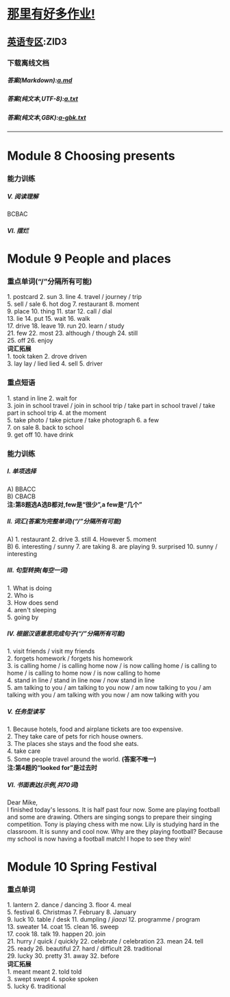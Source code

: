 # [那里有好多作业!](https://iamrege.github.io/thereiszuoye)
## [英语专区](https://iamrege.github.io/thereiszuoye/releases/english):ZID3
### 下载离线文档
##### 答案\(Markdown\):[a.md](https://github.com/IAmREGE/thereiszuoye/releases/download/english3/a.md)
##### 答案\(纯文本,UTF-8\):[a.txt](https://github.com/IAmREGE/thereiszuoye/releases/download/english3/a.txt)
##### 答案\(纯文本,GBK\):[a-gbk.txt](https://github.com/IAmREGE/thereiszuoye/releases/download/english3/a-gbk.txt)
-----
# Module 8  Choosing presents
### 能力训练
##### V. 阅读理解
BCBAC
##### VI. 摆烂
# Module 9  People and places
### 重点单词(“/”分隔所有可能)
1\. postcard  2. sun  3. line  4. travel / journey / trip  
5\. sell / sale  6. hot dog  7. restaurant  8. moment  
9\. place  10. thing  11. star  12. call / dial  
13\. lie  14. put  15. wait  16. walk  
17\. drive  18. leave  19. run  20. learn / study  
21\. few  22. most  23. although / though  24. still  
25\. off  26. enjoy  
**词汇拓展**  
1\. took taken  2. drove driven  
3\. lay lay / lied lied  4. sell  5. driver
### 重点短语
1\. stand in line  2. wait for  
3\. join in school travel / join in school trip / take part in school travel / take part in school trip  4. at the moment  
5\. take photo / take picture / take photograph  6. a few  
7\. on sale  8. back to school  
9\. get off  10. have drink
### 能力训练
##### I. 单项选择
A)  BBACC  
B)  CBACB  
**注:第8题选A选B都对,few是“很少”,a few是“几个”**
##### II. 词汇(答案为完整单词)(“/”分隔所有可能)
A)  1. restaurant  2. drive  3. still  4. However  5. moment  
B)  6. interesting / sunny  7. are taking  8. are playing  9. surprised  10. sunny / interesting
##### III. 句型转换(每空一词)
1\. What is doing  
2\. Who is  
3\. How does send  
4\. aren't sleeping  
5\. going by
##### IV. 根据汉语意思完成句子(“/”分隔所有可能)
1\. visit friends / visit my friends  
2\. forgets homework / forgets his homework  
3\. is calling home / is calling home now / is now calling home / is calling to home / is calling to home now / is now calling to home  
4\. stand in line / stand in line now / now stand in line  
5\. am talking to you / am talking to you now / am now talking to you / am talking with you / am talking with you now / am now talking with you
##### V. 任务型读写
1\. Because hotels, food and airplane tickets are too expensive.  
2\. They take care of pets for rich house owners.  
3\. The places she stays and the food she eats.  
4\. take care  
5\. Some people travel around the world. **(答案不唯一)**  
**注:第4题的“looked for”是过去时**
##### VI. 书面表达(示例,共70词)
Dear Mike,  
I finished today's lessons. It is half past four now. Some are playing football
and some are drawing. Others are singing songs to prepare their singing
competition. Tony is playing chess with me now. Lily is studying hard in the
classroom. It is sunny and cool now. Why are they playing football? Because my
school is now having a football match! I hope to see they win!
# Module 10  Spring Festival
### 重点单词
1\. lantern  2. dance / dancing  3. floor  4. meal  
5\. festival  6. Christmas  7. February  8. January  
9\. luck  10. table / desk  11. dumpling / _jiaozi_  12. programme / program  
13\. sweater  14. coat  15. clean  16. sweep  
17\. cook  18. talk  19. happen  20. join  
21\. hurry / quick / quickly  22. celebrate / celebration  23. mean  24. tell  
25\. ready  26. beautiful  27. hard / difficult  28. traditional  
29\. lucky  30. pretty  31. away  32. before  
**词汇拓展**  
1\. meant meant  2. told told  
3\. swept swept  4. spoke spoken  
5\. lucky  6. traditional
